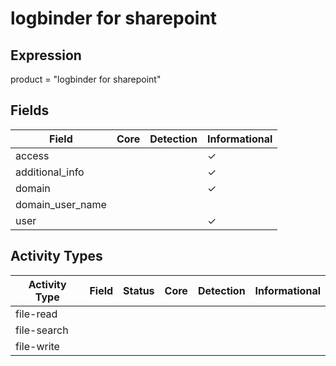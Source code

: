 logbinder for sharepoint
========================

Expression
----------

product = "logbinder for sharepoint"

Fields
------

| Field            | Core | Detection | Informational |
| ---------------- | ---- | --------- | ------------- |
| access           |      |           | &#10003;      |
| additional_info  |      |           | &#10003;      |
| domain           |      |           | &#10003;      |
| domain_user_name |      |           |               |
| user             |      |           | &#10003;      |

Activity Types
--------------

| Activity Type | Field | Status | Core | Detection | Informational |
| ------------- | ----- | ------ | ---- | --------- | ------------- |
| file-read     |       |        |      |           |               |
| file-search   |       |        |      |           |               |
| file-write    |       |        |      |           |               |

